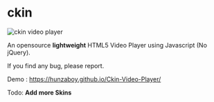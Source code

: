 # ckin
<img src="../images/ckin-video-player.png" alt="ckin video player">

An opensource <strong>lightweight</strong> HTML5 Video Player using Javascript (No jQuery).

If you find any bug, please report.

Demo : https://hunzaboy.github.io/Ckin-Video-Player/

Todo:
<strong>Add more Skins</strong>

